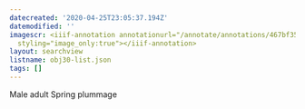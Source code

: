 ```yaml
---
datecreated: '2020-04-25T23:05:37.194Z'
datemodified: ''
imagescr: <iiif-annotation annotationurl="/annotate/annotations/467bf356-8749-11ea-9b41-5254008afee6.json"
  styling="image_only:true"></iiif-annotation>
layout: searchview
listname: obj30-list.json
tags: []
---
```

Male adult Spring plummage
